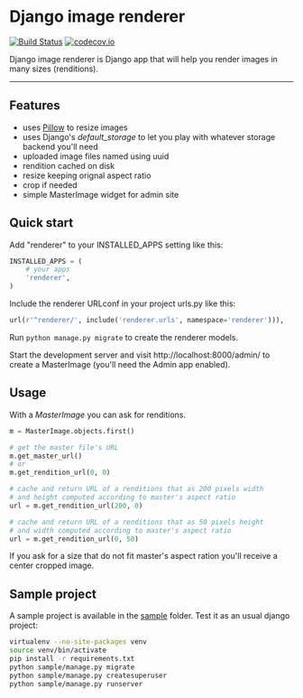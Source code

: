 # Django image renderer

[![Build Status](https://travis-ci.org/rouk1/django-image-renderer.svg?branch=master)](https://travis-ci.org/rouk1/django-image-renderer)
[![codecov.io](https://codecov.io/github/rouk1/django-image-renderer/coverage.svg?branch=master)](https://codecov.io/github/rouk1/django-image-renderer?branch=master)

Django image renderer is Django app that will help you render images in many sizes (renditions).

---

## Features

- uses [Pillow](https://github.com/python-pillow/Pillow) to resize images
- uses Django's _default_storage_ to let you play with whatever storage backend you'll need
- uploaded image files named using uuid
- rendition cached on disk
- resize keeping orignal aspect ratio
- crop if needed
- simple MasterImage widget for admin site

## Quick start

Add "renderer" to your INSTALLED_APPS setting like this:

```python
INSTALLED_APPS = (
    # your apps
    'renderer',
)
```

Include the renderer URLconf in your project urls.py like this:

```python
url(r'^renderer/', include('renderer.urls', namespace='renderer'))),
```

Run `python manage.py migrate` to create the renderer models.

Start the development server and visit http://localhost:8000/admin/
to create a MasterImage (you'll need the Admin app enabled).

## Usage

With a _MasterImage_ you can ask for renditions.

```python
m = MasterImage.objects.first()

# get the master file's URL
m.get_master_url()
# or
m.get_rendition_url(0, 0)

# cache and return URL of a renditions that as 200 pixels width 
# and height computed according to master's aspect ratio
url = m.get_rendition_url(200, 0)

# cache and return URL of a renditions that as 50 pixels height 
# and width computed according to master's aspect ratio
url = m.get_rendition_url(0, 50) 
```

If you ask for a size that do not fit master's aspect ration you'll receive a center cropped image.

## Sample project

A sample project is available in the [sample](https://github.com/rouk1/django-image-renderer/tree/master/sample) folder.
Test it as an usual django project:

```sh
virtualenv --no-site-packages venv
source venv/bin/activate
pip install -r requirements.txt
python sample/manage.py migrate
python sample/manage.py createsuperuser
python sample/manage.py runserver
```
